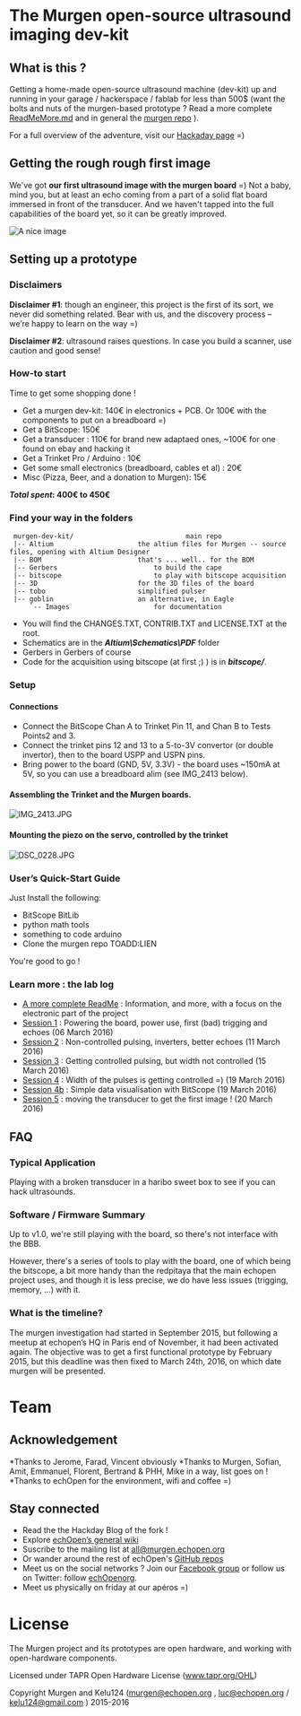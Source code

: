 # The Murgen open-source ultrasound imaging dev-kit 

## What is this ?

Getting a home-made open-source ultrasound machine (dev-kit) up and running in your garage / hackerspace / fablab for less than 500$ (want the bolts and nuts of the murgen-based prototype ? Read a more complete [ReadMeMore.md](ReadMeMore.md) and in general the [murgen repo](https://github.com/kelu124/murgen-dev-kit/) ). 

For a full overview of the adventure, visit our [Hackaday page](https://hackaday.io/project/9281-murgen) =)

## Getting the rough rough first image

We've got **our first ultrasound image with the murgen board** =) Not a baby, mind you, but at least an echo coming from a part of a solid flat board immersed in front of the transducer. And we haven't tapped into the full capabilities of the board yet, so it can be greatly improved.


![A nice image](Images/Session_5/20160320-020140-Signal-bitscope-DATA.phat-SC.png)

## Setting up a prototype

### Disclaimers

**Disclaimer #1**: though an engineer, this project is the first of its sort, we never did something related. Bear with us, and the discovery process – we’re happy to learn on the way =)

**Disclaimer #2**: ultrasound raises questions. In case you build a scanner, use caution and good sense!

### How-to start

Time to get some shopping done !
* Get a murgen dev-kit: 140€ in electronics + PCB. Or 100€ with the components to put on a breadboard =)
* Get a BitScope: 150€
* Get a transducer : 110€ for brand new adaptaed ones, ~100€ for one found on ebay and hacking it
* Get a Trinket Pro / Arduino : 10€
* Get some small electronics (breadboard, cables et al) : 20€
* Misc (Pizza, Beer, and a donation to Murgen): 15€

**_Total spent_: 400€ to 450€**

### Find your way in the folders

     murgen-dev-kit/			         		main repo
	 |-- Altium						the altium files for Murgen -- source files, opening with Altium Designer
	 |-- BOM						that's ... well.. for the BOM
	 |-- Gerbers						to build the cape
	 |-- bitscope						to play with bitscope acquisition
	 |-- 3D							for the 3D files of the board	
	 |-- tobo					 	simplified pulser
	 |-- goblin						an alternative, in Eagle
         `-- Images						for documentation


* You will find the CHANGES.TXT, CONTRIB.TXT and LICENSE.TXT at the root.
* Schematics are in the ***Altium\Schematics\PDF*** folder
* Gerbers in Gerbers of course
* Code for the acquisition using bitscope (at first ;) ) is in ***bitscope/***.


### Setup
#### Connections

* Connect the BitScope Chan A to Trinket Pin 11, and Chan B to Tests Points2 and 3.
* Connect the trinket pins 12 and 13 to a 5-to-3V convertor (or double invertor), then to the board USPP and USPN pins.
* Bring power to the board (GND, 5V, 3.3V) - the board uses ~150mA at 5V, so you can use a breadboard alim (see IMG_2413 below).

#### Assembling the Trinket and the Murgen boards.

![IMG_2413.JPG](/Images/Session_4/IMG_2413.JPG)

#### Mounting the piezo on the servo, controlled by the trinket

![DSC_0228.JPG](/Images/Session_5/DSC_0228.JPG)


### User’s Quick-Start Guide

Just Install the following:
* BitScope BitLib
* python math tools
* something to code arduino
* Clone the murgen repo TOADD:LIEN

You're good to go !

### Learn more : the lab log
- [A more complete ReadMe](ReadMe.more) : Information, and more, with a focus on the electronic part of the project
- [Session 1](Session_1.md) : Powering the board, power use, first (bad) trigging and echoes (06 March 2016)
- [Session 2](Session_2.md) : Non-controlled pulsing, inverters, better echoes (11 March 2016)
- [Session 3](Session_3.md) : Getting controlled pulsing, but width not controlled (15 March 2016)
- [Session 4](Session_4.md) : Width of the pulses is getting controlled =) (19 March 2016)
- [Session 4b](Session_4b.md) : Simple data visualisation with BitScope (19 March 2016)
- [Session 5](Session_5.md) : moving the transducer to get the first image ! (20 March 2016)

## FAQ

### Typical Application

Playing with a broken transducer in a haribo sweet box to see if you can hack ultrasounds.

### Software / Firmware Summary

Up to v1.0, we're still playing with the board, so there's not interface with the BBB.

However, there's a series of tools to play with the board, one of which being the bitscope, a bit more handy than the redpitaya that the main echopen project uses, and though it is less precise, we do have less issues (trigging, memory, ...) with it.

### What is the timeline?
The murgen investigation had started in September 2015, but following a meetup at echopen’s HQ in Paris end of November, it had been activated again. The objective was to get a first functional prototype by February 2015, but this deadline was then fixed to March 24th, 2016, on which date murgen will be presented.

# Team

## Acknowledgement

*Thanks to Jerome, Farad, Vincent obviously
*Thanks to Murgen, Sofian, Amit, Emmanuel, Florent, Bertrand & PHH, Mike in a way, list goes on !
*Thanks to echOpen for the environment, wifi and coffee =)

## Stay connected

* Read the the Hackday Blog of the fork !
* Explore [echOpen’s general wiki](http://echopen.org)
* Suscribe to the mailing list at all@murgen.echopen.org
* Or wander around the rest of echOpen's [GitHub repos](https://github.com/echopen/)
* Meet us on the social networks ? Join our [Facebook group](https://www.facebook.com/groups/echopen/) or follow us on Twitter: follow [echOpenorg](http://twitter.com/echopenorg/).
* Meet us physically on friday at our apéros =)


# License

The Murgen project and its prototypes are open hardware, and working with open-hardware components.

Licensed under TAPR Open Hardware License (www.tapr.org/OHL)

Copyright Murgen and Kelu124 (murgen@echopen.org , luc@echopen.org / kelu124@gmail.com ) 2015-2016
